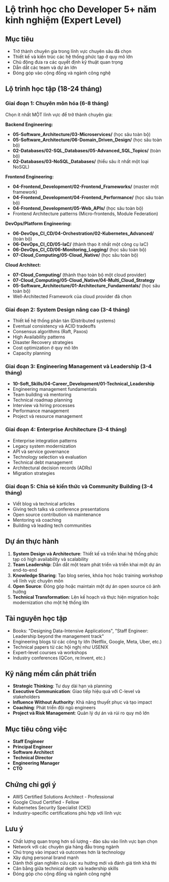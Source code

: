 # Lộ trình học cho Developer 5+ năm kinh nghiệm (Expert Level)

## Mục tiêu

- Trở thành chuyên gia trong lĩnh vực chuyên sâu đã chọn
- Thiết kế và kiến trúc các hệ thống phức tạp ở quy mô lớn
- Chủ động đưa ra các quyết định kỹ thuật quan trọng
- Dẫn dắt các team và dự án lớn
- Đóng góp vào cộng đồng và ngành công nghệ

## Lộ trình học tập (18-24 tháng)

### Giai đoạn 1: Chuyên môn hóa (6-8 tháng)

Chọn ít nhất MỘT lĩnh vực để trở thành chuyên gia:

**Backend Engineering:**

- **05-Software_Architecture/03-Microservices/** (học sâu toàn bộ)
- **05-Software_Architecture/06-Domain_Driven_Design/** (học sâu toàn bộ)
- **02-Databases/02-SQL_Databases/05-Advanced_SQL_Topics/** (toàn bộ)
- **02-Databases/03-NoSQL_Databases/** (hiểu sâu ít nhất một loại NoSQL)

**Frontend Engineering:**

- **04-Frontend_Development/02-Frontend_Frameworks/** (master một framework)
- **04-Frontend_Development/04-Frontend_Performance/** (học sâu toàn bộ)
- **04-Frontend_Development/05-Web_APIs/** (học sâu toàn bộ)
- Frontend Architecture patterns (Micro-frontends, Module Federation)

**DevOps/Platform Engineering:**

- **06-DevOps_CI_CD/04-Orchestration/02-Kubernetes_Advanced/** (toàn bộ)
- **06-DevOps_CI_CD/05-IaC/** (thành thạo ít nhất một công cụ IaC)
- **06-DevOps_CI_CD/06-Monitoring_Logging/** (học sâu toàn bộ)
- **07-Cloud_Computing/05-Cloud_Native/** (học sâu toàn bộ)

**Cloud Architect:**

- **07-Cloud_Computing/** (thành thạo toàn bộ một cloud provider)
- **07-Cloud_Computing/05-Cloud_Native/04-Multi_Cloud_Strategy**
- **05-Software_Architecture/01-Architecture_Fundamentals/** (học sâu toàn bộ)
- Well-Architected Framework của cloud provider đã chọn

### Giai đoạn 2: System Design nâng cao (3-4 tháng)

- Thiết kế hệ thống phân tán (Distributed systems)
- Eventual consistency và ACID tradeoffs
- Consensus algorithms (Raft, Paxos)
- High Availability patterns
- Disaster Recovery strategies
- Cost optimization ở quy mô lớn
- Capacity planning

### Giai đoạn 3: Engineering Management và Leadership (3-4 tháng)

- **10-Soft_Skills/04-Career_Development/01-Technical_Leadership**
- Engineering management fundamentals
- Team building và mentoring
- Technical roadmap planning
- Interview và hiring processes
- Performance management
- Project và resource management

### Giai đoạn 4: Enterprise Architecture (3-4 tháng)

- Enterprise integration patterns
- Legacy system modernization
- API và service governance
- Technology selection và evaluation
- Technical debt management
- Architectural decision records (ADRs)
- Migration strategies

### Giai đoạn 5: Chia sẻ kiến thức và Community Building (3-4 tháng)

- Viết blog và technical articles
- Giving tech talks và conference presentations
- Open source contribution và maintenance
- Mentoring và coaching
- Building và leading tech communities

## Dự án thực hành

1. **System Design và Architecture**: Thiết kế và triển khai hệ thống phức tạp có high availability và scalability
2. **Team Leadership**: Dẫn dắt một team phát triển và triển khai một dự án end-to-end
3. **Knowledge Sharing**: Tạo blog series, khóa học hoặc training workshop về lĩnh vực chuyên môn
4. **Open Source**: Đóng góp hoặc maintain một dự án open source có ảnh hưởng
5. **Technical Transformation**: Lên kế hoạch và thực hiện migration hoặc modernization cho một hệ thống lớn

## Tài nguyên học tập

- Books: "Designing Data-Intensive Applications", "Staff Engineer: Leadership beyond the management track"
- Engineering blogs từ các công ty lớn (Netflix, Google, Meta, Uber, etc.)
- Technical papers từ các hội nghị như USENIX
- Expert-level courses và workshops
- Industry conferences (QCon, re:Invent, etc.)

## Kỹ năng mềm cần phát triển

- **Strategic Thinking**: Tư duy dài hạn và planning
- **Executive Communication**: Giao tiếp hiệu quả với C-level và stakeholders
- **Influence Without Authority**: Khả năng thuyết phục và tạo impact
- **Coaching**: Phát triển đội ngũ engineers
- **Project và Risk Management**: Quản lý dự án và rủi ro quy mô lớn

## Mục tiêu công việc

- **Staff Engineer**
- **Principal Engineer**
- **Software Architect**
- **Technical Director**
- **Engineering Manager**
- **CTO**

## Chứng chỉ gợi ý

- AWS Certified Solutions Architect - Professional
- Google Cloud Certified - Fellow
- Kubernetes Security Specialist (CKS)
- Industry-specific certifications phù hợp với lĩnh vực

## Lưu ý

- Chất lượng quan trọng hơn số lượng - đào sâu vào lĩnh vực bạn chọn
- Network với các chuyên gia hàng đầu trong ngành
- Chú trọng vào impact và outcomes hơn là technology
- Xây dựng personal brand mạnh
- Dành thời gian nghiên cứu các xu hướng mới và đánh giá tính khả thi
- Cân bằng giữa technical depth và leadership skills
- Đóng góp cho cộng đồng và ngành công nghệ
